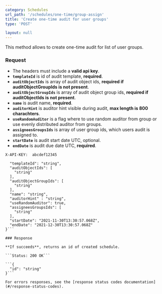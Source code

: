```yaml
---
category: Schedules
url_path: '/schedules/one-time/group-assign'
title: 'Create one-time audit for user groups'
type: 'POST'

layout: null
---
```


This method allows to create one-time audit for list of user groups.

### Request
* The headers must include a **valid api key**.
* **`templateId`** is id of audit template, **required**.
* **`auditObjectIds`** is array of audit object ids, **required if auditObjectGroupIds is not present**.
* **`auditObjectGroupIds`** is array of audit object group ids, **required if auditObjectIds is not present**.
* **`name`** is audit name, **required**.
* **`auditorHint`** is auditor hint visible during audit, **max length is 800 charachters**.
* **`useRandomAuditor`** is a flag where to use random auditor from group or use evenly distributed auditor from groups.
* **`assigneesGroupsIds`** is array of user group ids, which users audit is assigned to.
* **`startDate`** is audit start date UTC, optional.
* **`endDate`** is audit due date UTC, **required**.

```X-API-KEY:  abcdef12345```
```{
  "templateId": "string",
  "auditObjectIds": [
    "string"
  ],
  "auditObjectGroupIds": [
    "string"
  ],
  "name": "string",
  "auditorHint" : "string",
  "useRandomAuditor": true,
  "assigneesGroupsIds": [
    "string"
  ],
  "startDate": "2021-11-30T13:30:57.068Z",
  "endDate": "2021-12-30T13:30:57.068Z"
}```

### Response

**If succeeds**, returns an id of created schedule.

```Status: 200 OK```

```{
  "id": "string"
}```

For errors responses, see the [response status codes documentation](#/response-status-codes).

